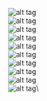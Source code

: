 ![alt tag](https://i.postimg.cc/PLXjyvLs/2021-12-21.png)\
![alt tag](https://i.postimg.cc/LqDHF3d8/2021-12-21-1.png)\
![alt tag](https://i.postimg.cc/WF4sNqj6/2021-12-21-2.png)\
![alt tag](https://i.postimg.cc/N9PB5Gjh/2021-12-21-3.png)\
![alt tag](https://i.postimg.cc/V0r1MyJJ/2021-12-21-4.png)\
![alt tag](https://i.postimg.cc/5j6fDzsf/2021-12-21-5.png)\
![alt tag](https://i.postimg.cc/D8GnwTVD/2021-12-21-6.png)\
![alt tag](https://i.postimg.cc/mPGRc5Br/2021-12-21-7.png)\
![alt tag](https://i.postimg.cc/0zdv70y0/2021-12-21-8.png)\
![alt tag](https://i.postimg.cc/nMgnxLWB/2021-12-21-13.png)\
